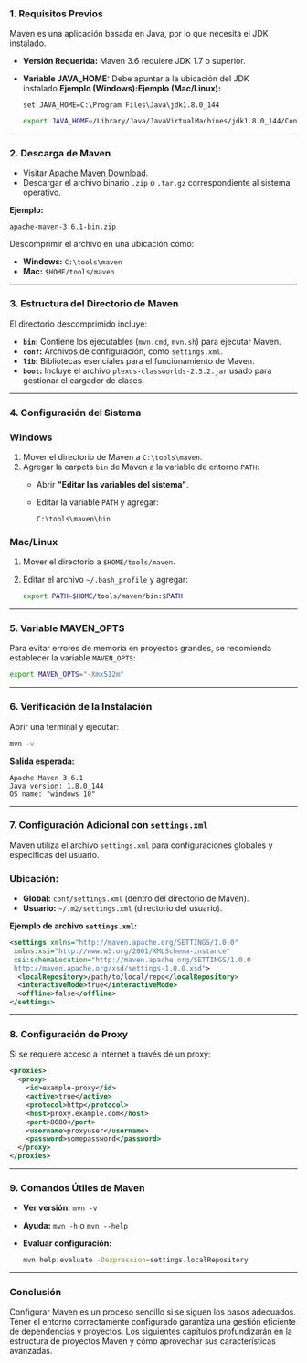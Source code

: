 ### 1. **Requisitos Previos**

Maven es una aplicación basada en Java, por lo que necesita el JDK instalado.

- **Versión Requerida:** Maven 3.6 requiere JDK 1.7 o superior.
- **Variable JAVA_HOME:** Debe apuntar a la ubicación del JDK instalado.**Ejemplo (Windows):Ejemplo (Mac/Linux):**

    ```
    set JAVA_HOME=C:\Program Files\Java\jdk1.8.0_144
    
    ```

    ```bash
    export JAVA_HOME=/Library/Java/JavaVirtualMachines/jdk1.8.0_144/Contents/Home
    
    ```


---

### 2. **Descarga de Maven**

- Visitar [Apache Maven Download](http://maven.apache.org/download.html).
- Descargar el archivo binario `.zip` o `.tar.gz` correspondiente al sistema operativo.

**Ejemplo:**

```
apache-maven-3.6.1-bin.zip

```

Descomprimir el archivo en una ubicación como:

- **Windows:** `C:\tools\maven`
- **Mac:** `$HOME/tools/maven`

---

### 3. **Estructura del Directorio de Maven**

El directorio descomprimido incluye:

- **`bin`:** Contiene los ejecutables (`mvn.cmd`, `mvn.sh`) para ejecutar Maven.
- **`conf`:** Archivos de configuración, como `settings.xml`.
- **`lib`:** Bibliotecas esenciales para el funcionamiento de Maven.
- **`boot`:** Incluye el archivo `plexus-classworlds-2.5.2.jar` usado para gestionar el cargador de clases.

---

### 4. **Configuración del Sistema**

### **Windows**

1. Mover el directorio de Maven a `C:\tools\maven`.
2. Agregar la carpeta `bin` de Maven a la variable de entorno `PATH`:
    - Abrir **"Editar las variables del sistema"**.
    - Editar la variable `PATH` y agregar:

        ```
        C:\tools\maven\bin
        
        ```


### **Mac/Linux**

1. Mover el directorio a `$HOME/tools/maven`.
2. Editar el archivo `~/.bash_profile` y agregar:

    ```bash
    export PATH=$HOME/tools/maven/bin:$PATH
    
    ```


---

### 5. **Variable MAVEN_OPTS**

Para evitar errores de memoria en proyectos grandes, se recomienda establecer la variable `MAVEN_OPTS`:

```bash
export MAVEN_OPTS="-Xmx512m"

```

---

### 6. **Verificación de la Instalación**

Abrir una terminal y ejecutar:

```bash
mvn -v

```

**Salida esperada:**

```
Apache Maven 3.6.1
Java version: 1.8.0_144
OS name: "windows 10"

```

---

### 7. **Configuración Adicional con `settings.xml`**

Maven utiliza el archivo `settings.xml` para configuraciones globales y específicas del usuario.

### Ubicación:

- **Global:** `conf/settings.xml` (dentro del directorio de Maven).
- **Usuario:** `~/.m2/settings.xml` (directorio del usuario).

**Ejemplo de archivo `settings.xml`:**

```xml
<settings xmlns="http://maven.apache.org/SETTINGS/1.0.0"
 xmlns:xsi="http://www.w3.org/2001/XMLSchema-instance"
 xsi:schemaLocation="http://maven.apache.org/SETTINGS/1.0.0
 http://maven.apache.org/xsd/settings-1.0.0.xsd">
  <localRepository>/path/to/local/repo</localRepository>
  <interactiveMode>true</interactiveMode>
  <offline>false</offline>
</settings>

```

---

### 8. **Configuración de Proxy**

Si se requiere acceso a Internet a través de un proxy:

```xml
<proxies>
  <proxy>
    <id>example-proxy</id>
    <active>true</active>
    <protocol>http</protocol>
    <host>proxy.example.com</host>
    <port>8080</port>
    <username>proxyuser</username>
    <password>somepassword</password>
  </proxy>
</proxies>

```

---

### 9. **Comandos Útiles de Maven**

- **Ver versión:** `mvn -v`
- **Ayuda:** `mvn -h` o `mvn --help`
- **Evaluar configuración:**

    ```bash
    mvn help:evaluate -Dexpression=settings.localRepository
    
    ```


---

### Conclusión

Configurar Maven es un proceso sencillo si se siguen los pasos adecuados. Tener el entorno correctamente configurado garantiza una gestión eficiente de dependencias y proyectos. Los siguientes capítulos profundizarán en la estructura de proyectos Maven y cómo aprovechar sus características avanzadas.